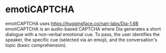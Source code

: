 # emotiCAPTCHA
emotiCAPTCHA uses https://huggingface.co/nari-labs/Dia-1.6B emotiCAPTCHA is an audio-based CAPTCHA where Dia generates a short dialogue with a non-verbal emotional cue. To pass, the user identifies the speaker, the specific cue (selected via an emoji), and the conversation's topic (basic comprehension).
